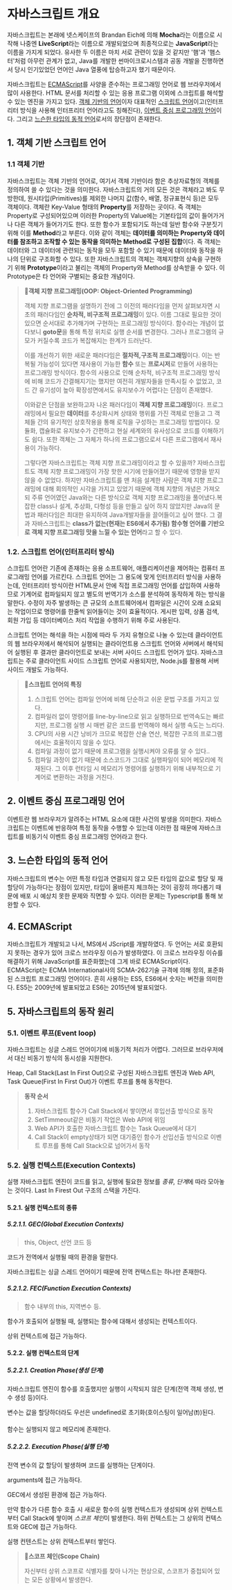# 자바스크립트 개요

자바스크립트는 본래에 넷스케이프의 Brandan Eich에 의해 **Mocha**라는 이름으로 시작해 나중엔 **LiveScript**라는 이름으로 개발되었으며 최종적으로는 **JavaScript**라는 이름을 가지게 되었다. 유사한 두 이름은 마치 서로 관련이 있을 것 같지만 '햄'과 '햄스터'처럼 아무런 관계가 없고, Java를 개발한 썬마이크로시스템과 공동 개발을 진행하면서 당시 인기있었던 언어인 Java 열풍에 탑승하고자 했기 때문이다.

자바스크립트는 [ECMAScript](#ecmascript)를 사양을 준수하는 프로그래밍 언어로 웹 브라우저에서 많이 사용한다. HTML 문서를 처리할 수 있는 응용 프로그램 이외에 스크립트를 해석할 수 있는 엔진을 가지고 있다. [객체 기반의 언어](#1-객체-기반)이자 대표적인 [스크립트 언어](#2-스크립트-언어인터프리터-방식)이고(인터프리터 방식을 사용해 인터프리터 언어라고도 칭해진다), [이벤트 중심 프로그래밍 언어](#이벤트-중심-프로그래밍-언어)이다. 그리고 [느슨한 타입의 동적 언어](#3-느슨한-타입의-동적-언어)로서의 장단점이 존재한다.

## 1. 객체 기반 스크립트 언어

### 1.1 객체 기반

자바스크립트는 객체 기반의 언어로, 여기서 객체 기반이라 함은 추상자료형의 객체를 정의하여 쓸 수 있다는 것을 의미한다. 자바스크립트의 거의 모든 것은 객체라고 봐도 무방한데, 원시타입(Primitives)를 제외한 나머지 값(함수, 배열, 정규표현식 등)은 모두 객체이다. 객체란 Key-Value 형태의 **Property**를 저장하는 곳이다. 즉 객체는 Property로 구성되어있으며 이러한 Property의 Value에는 기본타입의 값이 들어가거나 다른 객체가 들어가기도 한다. 또한 함수가 포함되기도 하는데 일반 함수와 구분짓기 위해 이를 **Method**라고 부른다. 이와 같이 객체는 **데이터를 의미하는 Property와 데이터를 참조하고 조작할 수 있는 동작을 의미하는 Method로 구성된 집합**이다. 즉 객체는 데이터와 그 데이터에 관련되는 동작을 모두 포함할 수 있기 때문에 데이터와 동작을 하나의 단위로 구조화할 수 있다. 또한 자바스크립트의 객체는 객체지향의 상속을 구현하기 위해 **Prototype**이라고 불리는 객체의 Property와 Method를 상속받을 수 있다. 이 Prototype은 타 언어와 구별되는 중요한 개념이다.

> **📌객체 지향 프로그래밍(OOP: Object-Oriented Programming)**<br/>
>
> 객체 지향 프로그램을 설명하기 전에 그 이전의 패러다임을 먼저 살펴보자면 시초의 패러다임인 **순차적, 비구조적 프로그래밍**이 있다. 이름 그대로 필요한 것이 있으면 순서대로 추가해가며 구현하는 프로그래밍 방식이다. 함수라는 개념이 없다보니 **goto문**을 통해 특정 위치로 실행 순서를 변경한다. 그러나 프로그램의 규모가 커질수록 코드가 복잡해지는 한계가 드러난다.
>
> 이를 개선하기 위한 새로운 패러다임은 **절차적,구조적 프로그래밍**이다. 이는 반복될 가능성이 있다면 재사용이 가능한 **함수** 또는 **프로시저**로 만들어 사용하는 프로그래밍 방식이다. 함수의 사용으로 인해 순차적, 비구조적 프로그래밍 방식에 비해 코드가 간결해지기는 했지만 여전히 개발자들을 만족시킬 수 없었고, 코드 간 유기성이 높아 확장성면에서도 유지보수가 어렵다는 단점이 존재했다.
>
> 이와같은 단점을 보완하고자 나온 패러다임이 **객체 지향 프로그래밍**이다. 프로그래밍에서 필요한 **데이터**를 추상화시켜 상태와 행위를 가진 객체로 만들고 그 객체들 간의 유기적인 상호작용을 통해 로직을 구성하는 프로그래밍 방법이다. 모듈화, 캡슐화로 유지보수가 간편하고 현실 세계와의 유사성으로 코드를 이해하기도 쉽다. 또한 객체는 그 자체가 하나의 프로그램으로서 다른 프로그램에서 재사용이 가능하다.
>
> 그렇다면 자바스크립트는 객체 지향 프로그래밍이라고 할 수 있을까? 자바스크립트도 객체 지향 프로그래밍이 가장 핫한 시기에 만들어졌기 때문에 영향을 받지 않을 수 없었다. 하지만 자바스크립트를 맨 처음 설계한 사람은 객체 지향 프로그래밍에 대해 회의적인 시각을 가지고 있었기 때문에 객체 지향의 개녕은 가져오되 주류 언어였던 Java와는 다른 방식으로 객체 지향 프로그래밍을 풀어냈다.복잡한 class나 설계, 추상화, 다형성 등을 만들고 싶어 하지 않았지만 Java의 문법과 패러다임은 최대한 유지하여 Java개발자들을 끌어들이고 싶어 했다. 그 결과 자바스크립트는 **class가 없는(현재는 ES6에서 추가됨) 함수형 언어를 기반으로 객체 지향 프로그래밍 맛을 느낄 수 있는 언어**라고 할 수 있다.

### 1.2. 스크립트 언어(인터프리터 방식)

스크립트 언어란 기존에 존재하는 응용 소프트웨어, 애플리케이션을 제어하는 컴퓨터 프로그래밍 언어를 가르킨다. 스크립트 언어는 그 용도에 맞게 인터프리터 방식을 사용하는데, 인터프리터 방식이란 HTML문서 안에 직접 프로그래밍 언어를 삽입하여 사용하므로 기계어로 컴파일되지 않고 별도의 번역기가 소스를 분석하여 동작하게 하는 방식을 말한다. 수정이 자주 발생하는 큰 규모의 소프트웨어에서 컴파일은 시간이 오래 소요되는 작업이므로 명령어를 한줄씩 읽어들이는 것이 효율적이다. 게시판 입력, 상품 검색, 회원 가입 등 데이터베이스 처리 작업을 수행하기 위해 주로 사용된다.

스크립트 언어는 해석을 하는 시점에 따라 두 가지 유형으로 나눌 수 있는데 클라이언트의 웹 브라우저에서 해석되어 실행되는 클라이언트용 스크립트 언어와 서버에서 해석되어 실행된 후 결과만 클라이언트로 보내는 서버 사이드 스크립트 언어가 있다. 자바스크립트는 주로 클라이언트 사이드 스크립트 언어로 사용되지만, Node.js를 활용해 서버 사이드 개발도 가능하다.

> **📌스크립트 언어의 특징**
>
> 1.  스크립트 언어는 컴파일 언어에 비해 단순하고 쉬운 문법 구조를 가지고 있다.
> 2.  컴파일러 없이 명령어를 line-by-line으로 읽고 실행하므로 번역속도는 빠르지만, 프로그램 실행 시 매번 같은 코드를 번역해야 해서 실행 속도는 느리다.
> 3.  CPU의 사용 시간 낭비가 크므로 복잡한 산술 연산, 복잡한 구조의 프로그램에서는 효율적이지 않을 수 있다.
> 4.  컴파일 과정이 없기 때문에 프로그램을 실행시켜야 오류를 알 수 있다..
> 5.  컴파일 과정이 없기 때문에 소스코드가 그대로 실행파일이 되어 메모리에 적재된다. 그 이후 런타임 시 메모리가 명령어를 실행하기 위해 내부적으로 기계어로 변환하는 과정을 거친다.

## 2. 이벤트 중심 프로그래밍 언어

이벤트란 웹 브라우저가 알려주는 HTML 요소에 대한 사건의 발생을 의미한다. 자바스크립트는 이벤트에 반응하여 특정 동작을 수행할 수 있는데 이러한 점 때문에 자바스크립트를 비동기식 이벤트 중심 프로그래밍 언어라고 한다.

## 3. 느슨한 타입의 동적 언어

자바스크립트의 변수는 어떤 특정 타입과 연결되지 않고 모든 타입의 값으로 할당 및 재할당이 가능하다는 장점이 있지만, 타입이 올바른지 체크하는 것이 굉장히 까다롭기 때문에 배포 시 예상치 못한 문제와 직면할 수 있다. 이러한 문제는 Typescript를 통해 보완할 수 있다.

## 4. ECMAScript

자바스크립트가 개발되고 나서, MS에서 JScript를 개발하였다. 두 언어는 서로 호환되지 못하는 경우가 있어 크로스 브라우징 이슈가 발생하였다. 이 크로스 브라우징 이슈를 해결하기 위해 JavaScript를 표준화했는데 그게 바로 ECMAScript이다. ECMAScript는 ECMA International사의 SCMA-262기술 규격에 의해 정의, 표준화된 스크립트 프로그래밍 언어이다. 흔히 사용하는 ES5, ES6에서 숫자는 버전을 의미한다. ES5는 2009년에 발표되었고 ES6는 2015년에 발표되었다.

## 5. 자바스크립트의 동작 원리

### 5.1. 이벤트 루프(Event loop)

자바스크립트는 싱글 스레드 언어이기에 비동기적 처리가 어렵다. 그러므로 브라우저에서 대신 비동기 방식의 동시성을 지원한다.

Heap, Call Stack(Last In First Out)으로 구성된 자바스크립트 엔진과 Web API, Task Queue(First In First Out)가 이벤트 루프를 통해 동작한다.

> **동작 순서**
>
> 1. 자바스크립트 함수가 Call Stack에서 쌓이면서 후입선출 방식으로 동작
> 2. SetTimmeout같은 비동기 작업은 Web API에 위임
> 3. Web API가 호출한 자바스크립트 함수는 Task Queue에서 대기
> 4. Call Stack이 empty상태가 되면 대기중인 함수가 선입선출 방식으로 이벤트 루프를 통해 Call Stack으로 넘어가서 동작

### 5.2. 실행 컨텍스트(Execution Contexts)

실행 자바스크립트 엔진이 코드를 읽고, 실행에 필요한 정보를 _종류_, *단계*에 따라 모아놓는 것이다.
Last In Firest Out 구조의 스택을 가진다.

#### 5.2.1. 실행 컨텍스트의 종류

##### 5.2.1.1. GEC(Global Execution Contexts)

> this, Object, 선언 코드 등

코드가 전역에서 실행될 때의 환경을 말한다.

자바스크립트는 싱글 스레드 언어이기 때문에 전역 컨텍스트는 하나만 존재한다.

##### 5.2.1.2. FEC(Function Execution Contexts)

> 함수 내부의 this, 지역변수 등.

함수가 호출되어 실행될 때, 실행되는 함수에 대해서 생성되는 컨텍스트이다.

상위 컨텍스트에 접근 가능하다.

#### 5.2.2. 실행 컨텍스트의 단계

##### 5.2.2.1. Creation Phase(생성 단계)

자바스크립트 엔진이 함수를 호출했지만 실행이 시작되지 않은 단계(전역 객체 생성, 변수 생성 등)이다.

변수는 값을 할당하더라도 우선은 undefined로 초기화(호이스팅이 일어남(❗))된다.

함수는 실행되지 않고 메모리에 존재한다.

##### 5.2.2.2. Execution Phase(실행 단계)

전역 변수의 값 할당이 발생하며 코드를 실행하는 단계이다.

arguments에 접근 가능하다.

GEC에서 생성된 환경에 접근 가능하다.

만약 함수가 다른 함수 호출 시 새로운 함수의 실행 컨텍스트가 생성되며 상위 컨텍스트부터 Call Stack에 쌓이며 *스코프 체인*이 발생한다. 하위 컨텍스트는 그 상위의 컨텍스트와 GEC에 접근 가능하다.

실행 컨텐스트는 상위 컨텍스트부터 쌓인다.

> **📌스코프 체인(Scope Chain)**
>
> 자신부터 상위 스코프로 식별자를 찾아 나가는 현상으로, 스코프가 중첩되어 있는 모든 상황에서 발생한다.
